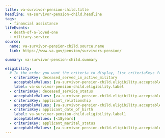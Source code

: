 ```yaml
---
title: va-survivor-pension-child.title
headline: va-survivor-pension-child.headline
tags:
  - financial assistance
lifeEvents:
  - death-of-a-loved-one
  - military-service
source:
  name: va-survivor-pension-child.source.name
  link: https://www.va.gov/pension/survivors-pension/

summary: va-survivor-pension-child.summary

eligibility:
  # In the order you want the criteria to display, list criteriaKeys from the csv here, each followed by a comma-separated list of which values indicate eligibility for that criteria. Wrap individual values in quotes if they have inner commas.
  - criteriaKey: deceased_served_in_active_military
    acceptableValues: [va-survivor-pension-child.eligibility.acceptableValues]
    label: va-survivor-pension-child.eligibility.label
  - criteriaKey: deceased_service_status
    acceptableValues: [va-survivor-pension-child.eligibility.acceptableValues1]
  - criteriaKey: applicant_relationship
    acceptableValues: [va-survivor-pension-child.eligibility.acceptableValues2]
  - criteriaKey: applicant_date_of_birth
    label: va-survivor-pension-child.eligibility.label1
    acceptableValues: [<18years]
  - criteriaKey: applicant_marital_status
    acceptableValues: [va-survivor-pension-child.eligibility.acceptableValues3]
---
```

